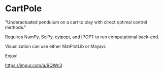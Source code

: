 # CartPole
"Underactuated pendulum on a cart to play with direct optimal control methods."

Requires NumPy, SciPy, cyipopt, and IPOPT to run computational back-end.

Visualization can use either MatPlotLib or Mayavi.

Enjoy!

https://imgur.com/a/9QWn3
